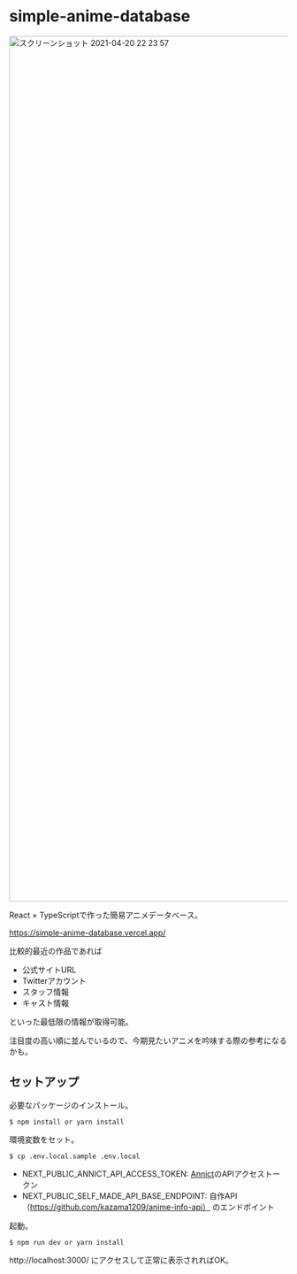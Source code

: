 # simple-anime-database

<img width="1565" alt="スクリーンショット 2021-04-20 22 23 57" src="https://user-images.githubusercontent.com/51913879/115406302-0029d600-a22a-11eb-890f-9dbfb29e2788.png">

React × TypeScriptで作った簡易アニメデータベース。

https://simple-anime-database.vercel.app/

比較的最近の作品であれば

- 公式サイトURL
- Twitterアカウント
- スタッフ情報
- キャスト情報

といった最低限の情報が取得可能。

注目度の高い順に並んでいるので、今期見たいアニメを吟味する際の参考になるかも。

## セットアップ

必要なパッケージのインストール。

```
$ npm install or yarn install
```

環境変数をセット。

```
$ cp .env.local.sample .env.local
```

- NEXT_PUBLIC_ANNICT_API_ACCESS_TOKEN: [Annict](https://developers.annict.jp/)のAPIアクセストークン
- NEXT_PUBLIC_SELF_MADE_API_BASE_ENDPOINT: 自作API （https://github.com/kazama1209/anime-info-api） のエンドポイント

起動。

```
$ npm run dev or yarn install
```

http://localhost:3000/ にアクセスして正常に表示されればOK。
